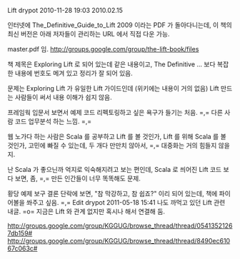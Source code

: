 Lift
drypot 2010-11-28 19:03
2010.02.15

인터넷에 The_Definitive_Guide_to_Lift 2009 이라는 PDF 가 돌아다니는데,
이 책의 최신 버전은 아래 저자들이 관리하는 URL 에서 직접 다운 가능.

master.pdf 임.
http://groups.google.com/group/the-lift-book/files

책 제목은 Exploring Lift 로 되어 있는데 같은 내용이고,
The Definitive ... 보다 복잡한 내용에 번호도 메겨 있고 정리가 잘 되어 있음.

문제는 Exploring Lift 가 유일한 Lift 가이드인데 (위키에는 내용이 거의 없음)
Lift 만드는 사람들이 써서 내용 이해가 쉽지 않음.

프레임웍 입문서 보면서 예제 코드 리펙토링하고 싶은 욕구가 들기는 처음. =,=
다른 사람 코드 업무분석 하는 느낌. =,=

웹 노가다 하는 사람은
Scala 를 공부하고 Lift 를 볼 것인가,
Lift 를 위해 Scala 를 볼 것인가, 고민에 빠질 수 있는데,
두 개다 만만치 않아서, =,=
대중화는 거의 힘들지 않을지.

난 Scala 가 좋으닌까 억지로 익숙해지려고 보는 편인데,
Scala 로 씌어진 Lift 코드 보다 보면, 좀, =,=
만든 인간들이 너무 똑똑해도 문제.

황당 예제 보구 결론 단락에 보면, "참 막강하고, 참 쉽죠?" 이리 되어 있는데,
책에 파이어볼을 쏴주고 싶음. =,=
Edit
drypot 2011-05-18 15:41
나도 까먹고 있던 Lift 관련 내글. =o=
지금은 Lift 와 관계 없지만 혹시나 해서 연결해 둠.

http://groups.google.com/group/KGGUG/browse_thread/thread/05413521267db159#
http://groups.google.com/group/KGGUG/browse_thread/thread/8490ec61067c063c#